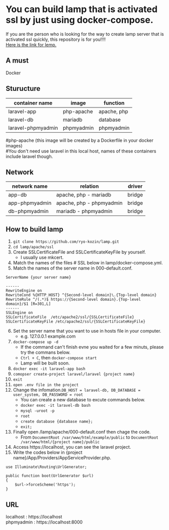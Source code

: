 # You can build lamp that is activated ssl by just using docker-compose.
If you are the person who is looking for the way to create lamp server that is activated ssl quickly, this repository is for you!!!!      
[Here is the link for lemp.](https://github.com/ryo-kozin/lemp)
    
## A must
Docker      

## Sturucture
| container name     | image      | function       |
| ------------------ | ---------- | --------       |
| laravel-app        | php-apache | apache, php    |
| laravel-db         | mariadb    | database       |        
| laravel-phpmyadmin | phpmyadmin | phpmyadmin     |

#php-apache (this image will be created by a Dockerfile in your docker images)  
#You don't need use laravel in this local host, names of these containers include laravel though.
    
## Network
| network name   | relation                 | driver |
| -------------- | ------------------------ | ------ |
| app-db         | apache, php - mariadb    | bridge |
| app-phpmyadmin | apache, php - phpmyadmin | bridge |
| db-phpmyadmin  | mariadb - phpmyadmin     | bridge |
    

## How to build lamp
1. `git clone https://github.com/ryo-kozin/lamp.git`    
2. `cd lamp/apache/ssl`
3. Create SSLCertificateFile and SSLCertificateKeyFile by yourself. 
    - I usually use mkcert.     
4. Match the names of the files # SSL below in lamp/docker-compose.yml.
5. Match the names of the server name in 000-default.conf.
```e.g.
ServerName {your server name}

------
RewriteEngine on
RewriteCond %{HTTP_HOST} ^{Second-level domain}\.{Top-level domain}
RewriteRule ^/(.*)$ https://{Second-level domain}.{Top-level domain}/$1 [R=301,L] 
------
SSLEngine on
SSLCertificateFile  /etc/apache2/ssl/{SSLCertificateFile}
SSLCertificateKeyFile /etc/apache2/ssl/{SSLCertificateKeyFile}
```
6. Set the server name that you want to use in hosts file in your computer. 
    - e.g. 127.0.0.1 example.com 
7. `docker-compose up -d`
    - If the command can't finish evne you waited for a few minuts, please try the commans below.
    - `Ctrl + C`, then `docker-compose start`
    - Lamp will be built soon.       
8. `docker exec -it laravel-app bash`  
9. `comopser create-project laravel/laravel {project name}`    
10. `exit`    
11. `open .env file in the project`   
12. Change the infomation.`DB_HOST = laravel-db, DB_DATABASE = user_system, DB_PASSWORD = root`     
    - You can create a new database to excute commands below.    
    - `docker exec -it laravel-db bash`    
    - `mysql -uroot -p`    
    - `root`   
    - `create database {database name};`    
    - `exit;`      
13. Finally open /lamp/apache/000-default.conf then chage the code.     
    - From `DocumentRoot /var/www/html/example/public` to `DocumentRoot /var/www/html/{project name}/public`         
14. Access https://localhost, you can see the laravel project.
15. Write the codes below in {project name}/App/Providers/AppServiceProvider.php.
```
use Illuminate\Routing\UrlGenerator;

public function boot(UrlGenerator $url)
{
    $url->forceScheme('https');
}
```
## URL    
localhost : https://localhost   
phpmyadmin : https://localhost:8000   
